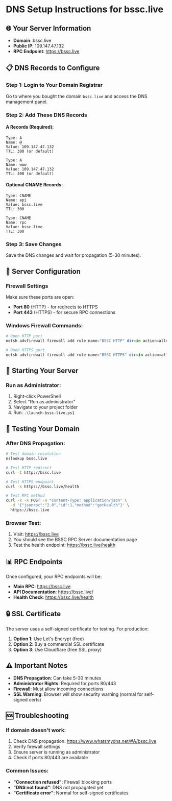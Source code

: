 # DNS Setup Instructions for bssc.live

## 🌐 Your Server Information
- **Domain**: bssc.live
- **Public IP**: 109.147.47.132
- **RPC Endpoint**: https://bssc.live

## 📋 DNS Records to Configure

### Step 1: Login to Your Domain Registrar
Go to where you bought the domain `bssc.live` and access the DNS management panel.

### Step 2: Add These DNS Records

#### A Records (Required):
```
Type: A
Name: @
Value: 109.147.47.132
TTL: 300 (or default)

Type: A
Name: www
Value: 109.147.47.132
TTL: 300 (or default)
```

#### Optional CNAME Records:
```
Type: CNAME
Name: api
Value: bssc.live
TTL: 300

Type: CNAME
Name: rpc
Value: bssc.live
TTL: 300
```

### Step 3: Save Changes
Save the DNS changes and wait for propagation (5-30 minutes).

## 🔧 Server Configuration

### Firewall Settings
Make sure these ports are open:
- **Port 80** (HTTP) - for redirects to HTTPS
- **Port 443** (HTTPS) - for secure RPC connections

### Windows Firewall Commands:
```powershell
# Open HTTP port
netsh advfirewall firewall add rule name="BSSC HTTP" dir=in action=allow protocol=TCP localport=80

# Open HTTPS port  
netsh advfirewall firewall add rule name="BSSC HTTPS" dir=in action=allow protocol=TCP localport=443
```

## 🚀 Starting Your Server

### Run as Administrator:
1. Right-click PowerShell
2. Select "Run as administrator"
3. Navigate to your project folder
4. Run: `.\launch-bssc-live.ps1`

## 🧪 Testing Your Domain

### After DNS Propagation:
```bash
# Test domain resolution
nslookup bssc.live

# Test HTTP redirect
curl -I http://bssc.live

# Test HTTPS endpoint
curl -k https://bssc.live/health

# Test RPC method
curl -k -X POST -H "Content-Type: application/json" \
  -d '{"jsonrpc":"2.0","id":1,"method":"getHealth"}' \
  https://bssc.live
```

### Browser Test:
1. Visit: https://bssc.live
2. You should see the BSSC RPC Server documentation page
3. Test the health endpoint: https://bssc.live/health

## 📊 RPC Endpoints

Once configured, your RPC endpoints will be:

- **Main RPC**: https://bssc.live
- **API Documentation**: https://bssc.live/
- **Health Check**: https://bssc.live/health

## 🔒 SSL Certificate

The server uses a self-signed certificate for testing. For production:

1. **Option 1**: Use Let's Encrypt (free)
2. **Option 2**: Buy a commercial SSL certificate
3. **Option 3**: Use Cloudflare (free SSL proxy)

## ⚠️ Important Notes

- **DNS Propagation**: Can take 5-30 minutes
- **Administrator Rights**: Required for ports 80/443
- **Firewall**: Must allow incoming connections
- **SSL Warning**: Browser will show security warning (normal for self-signed certs)

## 🆘 Troubleshooting

### If domain doesn't work:
1. Check DNS propagation: https://www.whatsmydns.net/#A/bssc.live
2. Verify firewall settings
3. Ensure server is running as administrator
4. Check if ports 80/443 are available

### Common Issues:
- **"Connection refused"**: Firewall blocking ports
- **"DNS not found"**: DNS not propagated yet
- **"Certificate error"**: Normal for self-signed certificates
